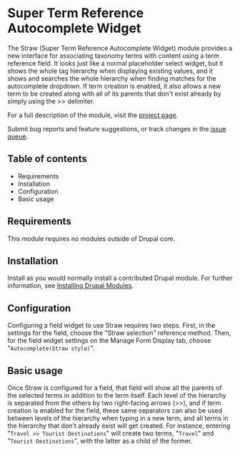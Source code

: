 # Super Term Reference Autocomplete Widget

The Straw (Super Term Reference Autocomplete Widget) module provides
a new interface for associating taxonomy terms with content using a
term reference field. It looks just like a normal placeholder select
widget, but it shows the whole tag hierarchy when displaying existing
values, and it shows and searches the whole hierarchy when finding
matches for the autocomplete dropdown. If term creation is enabled,
it also allows a new term to be created along with all of its parents
that don't exist already by simply using the >> delimiter.

For a full description of the module, visit the
[project page](https://www.drupal.org/project/straw).

Submit bug reports and feature suggestions, or track changes in the
[issue queue](https://www.drupal.org/project/issues/straw).


## Table of contents

- Requirements
- Installation
- Configuration
- Basic usage


## Requirements

This module requires no modules outside of Drupal core.


## Installation

Install as you would normally install a contributed Drupal module. For further
information, see
[Installing Drupal Modules](https://www.drupal.org/docs/extending-drupal/installing-drupal-modules).


## Configuration

Configuring a field widget to use Straw requires two steps. First, in the
settings for the field, choose the "Straw selection" reference method. Then, for
the field widget settings on the Manage Form Display tab, choose "`Autocomplete(Straw style)`".


## Basic usage

Once Straw is configured for a field, that field will show all the parents of
the selected terms in addition to the term itself. Each level of the hierarchy
is separated from the others by two right-facing arrows (>>), and if term
creation is enabled for the field, these same separators can also be used
between levels of the hierarchy when typing in a new term, and all terms in the
hierarchy that don't already exist will get created. For instance, entering
"`Travel >> Tourist Destinations`" will create two terms, "`Travel`"
and "`Tourist Destinations`", with the latter as a child of the former.

